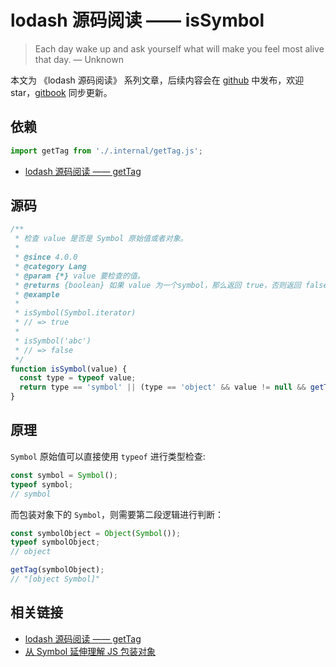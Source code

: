 # lodash 源码阅读 —— isSymbol

> Each day wake up and ask yourself what will make you feel most alive that day.
> — Unknown

本文为 《lodash 源码阅读》 系列文章，后续内容会在 [github](https://github.com/gu-xionghong/lodash-analysis) 中发布，欢迎 star，[gitbook](https://gu-xionghong.gitbook.io/lodash-analysis/) 同步更新。

## 依赖

```js
import getTag from './.internal/getTag.js';
```

- [lodash 源码阅读 —— getTag](../Internal/getTag.md)

## 源码

```js
/**
 * 检查 value 是否是 Symbol 原始值或者对象。
 *
 * @since 4.0.0
 * @category Lang
 * @param {*} value 要检查的值。
 * @returns {boolean} 如果 value 为一个symbol，那么返回 true，否则返回 false。
 * @example
 *
 * isSymbol(Symbol.iterator)
 * // => true
 *
 * isSymbol('abc')
 * // => false
 */
function isSymbol(value) {
  const type = typeof value;
  return type == 'symbol' || (type == 'object' && value != null && getTag(value) == '[object Symbol]');
}
```

## 原理

`Symbol` 原始值可以直接使用 `typeof` 进行类型检查:

```js
const symbol = Symbol();
typeof symbol;
// symbol
```

而包装对象下的 `Symbol`，则需要第二段逻辑进行判断：

```js
const symbolObject = Object(Symbol());
typeof symbolObject;
// object

getTag(symbolObject);
// "[object Symbol]"
```

## 相关链接

- [lodash 源码阅读 —— getTag](../Internal/getTag.md)
- [从 Symbol 延伸理解 JS 包装对象](../Tips/wrapper.md)
